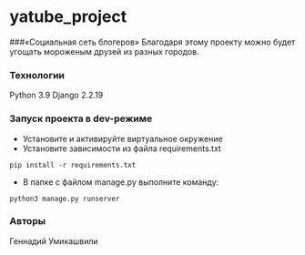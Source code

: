 # yatube_project
###«Социальная сеть блогеров»
Благодаря этому проекту можно будет угощать мороженым друзей из разных городов.
### Технологии
Python 3.9
Django 2.2.19
### Запуск проекта в dev-режиме
- Установите и активируйте виртуальное окружение
- Установите зависимости из файла requirements.txt
```
pip install -r requirements.txt
``` 
- В папке с файлом manage.py выполните команду:
```
python3 manage.py runserver
```
### Авторы
Геннадий Умикашвили